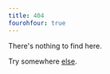```yaml
---
title: 404
fourohfour: true
---
```


There's nothing to find here.

Try somewhere [else](http://kyle.marek-spartz.org).
